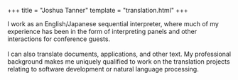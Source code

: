 +++
title = "Joshua Tanner"
template = "translation.html"
+++


I work as an English/Japanese sequential interpreter, where much of my experience has been in the form of interpreting panels and other interactions for conference guests.
<br/><br>
I can also translate documents, applications, and other text. My professional background makes me uniquely qualified to work on the translation projects relating to software development or natural language processing.
